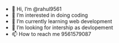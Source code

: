 - 👋 Hi, I’m @rahul9561
- 👀 I’m interested in doing coding
- 🌱 I’m currently learning web development
- 💞️ I’m looking for intership as devlopement
- 📫 How to reach me 9561579087

<!---
rahul9561/rahul9561 is a ✨ special ✨ repository because its `README.md` (this file) appears on your GitHub profile.
You can click the Preview link to take a look at your changes.
--->
